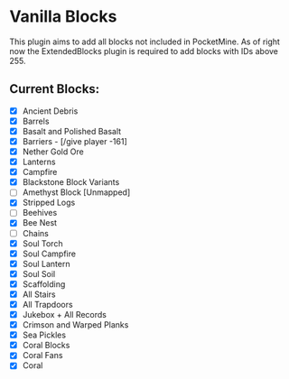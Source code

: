 # Vanilla Blocks
This plugin aims to add all blocks not included in PocketMine.
As of right now the ExtendedBlocks plugin is required to add blocks with IDs above 255.

## Current Blocks:

- [X] Ancient Debris
- [X] Barrels
- [X] Basalt and Polished Basalt
- [X] Barriers - [/give player -161]
- [X] Nether Gold Ore  
- [X] Lanterns
- [X] Campfire
- [X] Blackstone Block Variants
- [ ] Amethyst Block [Unmapped]
- [X] Stripped Logs
- [ ] Beehives
- [x] Bee Nest
- [ ] Chains
- [X] Soul Torch
- [X] Soul Campfire
- [X] Soul Lantern
- [X] Soul Soil  
- [X] Scaffolding
- [X] All Stairs
- [X] All Trapdoors
- [X] Jukebox + All Records
- [X] Crimson and Warped Planks
- [X] Sea Pickles
- [X] Coral Blocks
- [X] Coral Fans 
- [X] Coral
